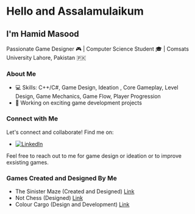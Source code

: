 # Hello and Assalamulaikum

## I'm Hamid Masood

Passionate Game Designer 🎮 | Computer Science Student 🎓 | Comsats University Lahore, Pakistan 🇵🇰


### About Me

- 💻 Skills: C++/C#, Game Design, Ideation , Core Gameplay, Level Design, Game Mechanics, Game Flow, Player Progression
- 🚀 Working on exciting game development projects

### Connect with Me

Let's connect and collaborate! Find me on:

-  [![LinkedIn](https://img.shields.io/badge/-LinkedIn-0A66C2?style=for-the-badge&logo=linkedin&logoColor=white)](https://www.linkedin.com/in/hamid-masood-1999211b4/)


Feel free to reach out to me for game design or ideation or to improve exsisting games.

### Games Created and Designed By Me
- The Sinister Maze (Created and Designed) [Link](https://hamidmasood479.itch.io/the-sinister-maze)
- Not Chess (Designed) [Link](https://itch.io/jam/gmtk-2023/rate/2162340)
- Colour Cargo (Design and Development) [Link](https://itch.io/jam/gmtk-2023/rate/2162340](https://www.linkedin.com/posts/hamid-masood-1999211b4_mindstorm-gamedevelopment-games-activity-7120066322452930560-dSwJ?utm_source=share&utm_medium=member_desktop)https://www.linkedin.com/posts/hamid-masood-1999211b4_mindstorm-gamedevelopment-games-activity-7120066322452930560-dSwJ?utm_source=share&utm_medium=member_desktop)
